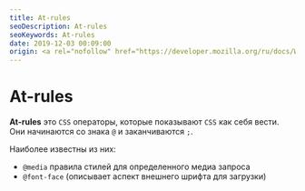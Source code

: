 ```yaml
---
title: At-rules
seoDescription: At-rules
seoKeywords: At-rules
date: 2019-12-03 00:09:00
origin: <a rel="nofollow" href="https://developer.mozilla.org/ru/docs/Web/CSS/At-rule" target="_blank">MDN</a>
---
```

# At-rules

**At-rules** это `CSS` операторы, которые показывают `CSS` как себя вести. Они начинаются со знака ```@``` и заканчиваются ```;```.

Наиболее известны из них:

* ```@media``` правила стилей для определенного медиа запроса
* ``@font-face`` (описывает аспект внешнего шрифта для загрузки)